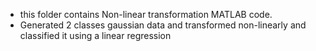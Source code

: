* this folder contains Non-linear transformation MATLAB code.
* Generated 2 classes gaussian data and transformed non-linearly and classified it using a linear regression
